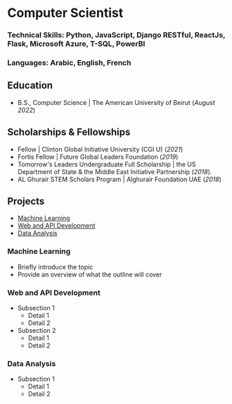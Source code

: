 # Computer Scientist  

### Technical Skills: Python, JavaScript, Django RESTful, ReactJs, Flask, Microsoft Azure, T-SQL, PowerBI
### Languages: Arabic, English, French
  
## Education
- B.S., Computer Science | The American University of Beirut (_August 2022_)
 
## Scholarships & Fellowships
- Fellow | Clinton Global Initiative University (CGI U) (_2021_)
- Fortis Fellow | Future Global Leaders Foundation (_2019_)
- Tomorrow's Leaders Undergraduate Full Scholarship | the US Department of State & the Middle East Initiative Partnership (_2018_).
- AL Ghurair STEM Scholars Program | Alghurair Foundation UAE (_2018_)
  
## Projects
- [Machine Learning](#machine-learning)
- [Web and API Development ](#web-and-api-development)
- [Data Analysis](#data-analysis)


### Machine Learning 
   - Briefly introduce the topic
   - Provide an overview of what the outline will cover

###  Web and API Development 
   - Subsection 1
     - Detail 1
     - Detail 2
   - Subsection 2
     - Detail 1
     - Detail 2
    
###  Data Analysis 
   - Subsection 1
     - Detail 1
     - Detail 2

